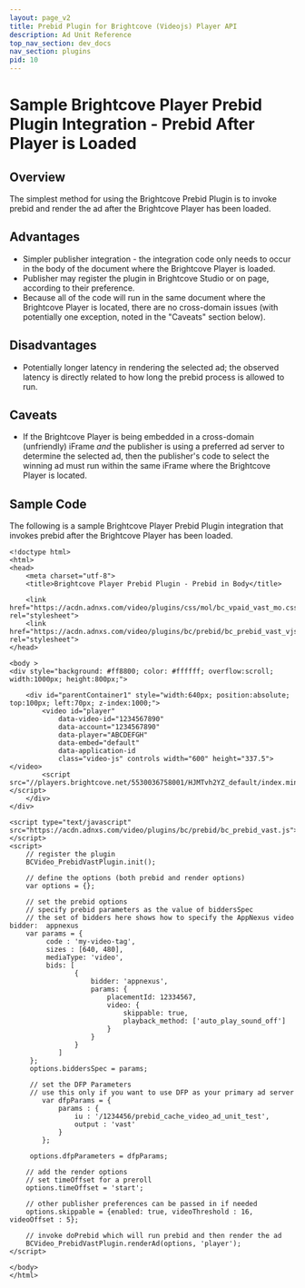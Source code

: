 ```yaml
---
layout: page_v2
title: Prebid Plugin for Brightcove (Videojs) Player API
description: Ad Unit Reference
top_nav_section: dev_docs
nav_section: plugins
pid: 10
---
```


<div class="bs-docs-section" markdown="1">

# Sample Brightcove Player Prebid Plugin Integration - Prebid After Player is Loaded

## Overview

The simplest method for using the Brightcove Prebid Plugin is to invoke prebid and render the ad after the Brightcove Player has been loaded.

## Advantages

- Simpler publisher integration - the integration code only needs to occur in the body of the document where the Brightcove Player is loaded.
- Publisher may register the plugin in Brightcove Studio or on page, according to their preference.
- Because all of the code will run in the same document where the Brightcove Player is located, there are no cross-domain issues (with potentially one exception, noted in the "Caveats" section below).

## Disadvantages

- Potentially longer latency in rendering the selected ad; the observed latency is directly related to how long the prebid process is allowed to run.

## Caveats

- If the Brightcove Player is being embedded in a cross-domain (unfriendly) iFrame *and* the publisher is using a preferred ad server to determine the selected ad, then the publisher's code to select the winning ad must run within the same iFrame where the Brightcove Player is located.

## Sample Code

The following is a sample Brightcove Player Prebid Plugin integration that invokes prebid after the Brightcove Player has been loaded.

```
<!doctype html>
<html>
<head>
    <meta charset="utf-8">
    <title>Brightcove Player Prebid Plugin - Prebid in Body</title>

    <link href="https://acdn.adnxs.com/video/plugins/css/mol/bc_vpaid_vast_mo.css" rel="stylesheet">
    <link href="https://acdn.adnxs.com/video/plugins/bc/prebid/bc_prebid_vast_vjs.css" rel="stylesheet">
</head>

<body >
<div style="background: #ff8800; color: #ffffff; overflow:scroll; width:1000px; height:800px;">

    <div id="parentContainer1" style="width:640px; position:absolute; top:100px; left:70px; z-index:1000;">
        <video id="player"
            data-video-id="1234567890"
            data-account="1234567890"
            data-player="ABCDEFGH"
            data-embed="default"
            data-application-id
            class="video-js" controls width="600" height="337.5"></video>
        <script src="//players.brightcove.net/5530036758001/HJMTvh2YZ_default/index.min.js"></script>
    </div>
</div>

<script type="text/javascript" src="https://acdn.adnxs.com/video/plugins/bc/prebid/bc_prebid_vast.js"></script>
<script>
    // register the plugin
    BCVideo_PrebidVastPlugin.init();

    // define the options (both prebid and render options)
    var options = {};

    // set the prebid options
    // specify prebid parameters as the value of biddersSpec
    // the set of bidders here shows how to specify the AppNexus video bidder:  appnexus
    var params = {
         code : 'my-video-tag',
         sizes : [640, 480],
         mediaType: 'video',
         bids: [
                {
                    bidder: 'appnexus',
                    params: {
                        placementId: 12334567,
                        video: {
                            skippable: true,
                            playback_method: ['auto_play_sound_off']
                        }
                    }
                }
            ]
     };
     options.biddersSpec = params;

     // set the DFP Parameters
     // use this only if you want to use DFP as your primary ad server
        var dfpParams = {
            params : {
                iu : '/1234456/prebid_cache_video_ad_unit_test',
                output : 'vast'
            }
        };

     options.dfpParameters = dfpParams;

    // add the render options
    // set timeOffset for a preroll
    options.timeOffset = 'start';

    // other publisher preferences can be passed in if needed
    options.skippable = {enabled: true, videoThreshold : 16, videoOffset : 5};

    // invoke doPrebid which will run prebid and then render the ad
    BCVideo_PrebidVastPlugin.renderAd(options, 'player');
</script>

</body>
</html>

```

</div>
